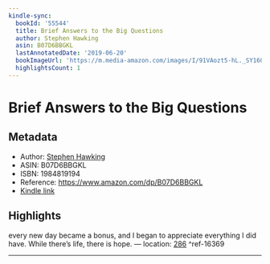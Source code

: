 ```yaml
---
kindle-sync:
  bookId: '55544'
  title: Brief Answers to the Big Questions
  author: Stephen Hawking
  asin: B07D6BBGKL
  lastAnnotatedDate: '2019-06-20'
  bookImageUrl: 'https://m.media-amazon.com/images/I/91VAozt5-hL._SY160.jpg'
  highlightsCount: 1
---
```

# Brief Answers to the Big Questions
## Metadata
* Author: [Stephen Hawking](https://www.amazon.com/Stephen-Hawking/e/B000AP5X0M/ref=dp_byline_cont_ebooks_1)
* ASIN: B07D6BBGKL
* ISBN: 1984819194
* Reference: https://www.amazon.com/dp/B07D6BBGKL
* [Kindle link](kindle://book?action=open&asin=B07D6BBGKL)

## Highlights
every new day became a bonus, and I began to appreciate everything I did have. While there’s life, there is hope. — location: [286](kindle://book?action=open&asin=B07D6BBGKL&location=286) ^ref-16369

---
